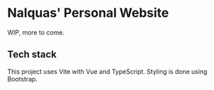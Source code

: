 
# Nalquas' Personal Website

WIP, more to come.

## Tech stack

This project uses Vite with Vue and TypeScript. Styling is done using Bootstrap.

